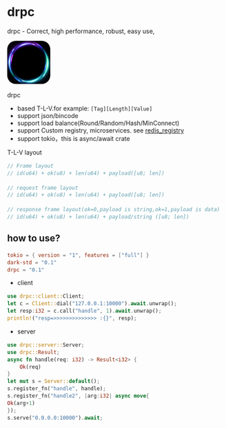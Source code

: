 # drpc

drpc - Correct, high performance, robust, easy use,

<img style="width: 100px;height: 100px;border-radius:20px;" src="logo.png" />

drpc

* based T-L-V.for example:  ```[Tag][Length][Value]```
* support json/bincode
* support load balance(Round/Random/Hash/MinConnect)
* support Custom registry, microservices. see [redis_registry](example/src/redis_registry.rs)
* support tokio，this is async/await crate

T-L-V layout
```rust
// Frame layout
// id(u64) + ok(u8) + len(u64) + payload([u8; len])

// request frame layout
// id(u64) + ok(u8) + len(u64) + payload([u8; len])

// response frame layout(ok=0,payload is string,ok=1,payload is data)
// id(u64) + ok(u8) + len(u64) + payload/string ([u8; len])
```


## how to use?

```toml
tokio = { version = "1", features = ["full"] }
dark-std = "0.1"
drpc = "0.1"
```

* client

```rust
use drpc::client::Client;
let c = Client::dial("127.0.0.1:10000").await.unwrap();
let resp:i32 = c.call("handle", 1).await.unwrap();
println!("resp=>>>>>>>>>>>>>> :{}", resp);
```

* server

```rust
use drpc::server::Server;
use drpc::Result;
async fn handle(req: i32) -> Result<i32> {
    Ok(req)
}
let mut s = Server::default();
s.register_fn("handle", handle);
s.register_fn("handle2", |arg:i32| async move{
Ok(arg+1)
});
s.serve("0.0.0.0:10000").await;
```